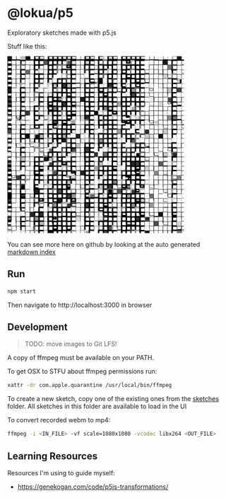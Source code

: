 # @lokua/p5

Exploratory sketches made with p5.js

Stuff like this:

<img src="images/1000x/grid4-u2m4.png" alt="images/1000x/grid4-u2m4.png" width="400">

You can see more here on github by looking at the auto
generated [markdown index](index.md)

## Run

```sh
npm start
```

Then navigate to http://localhost:3000 in browser

## Development

> TODO: move images to Git LFS!

A copy of ffmpeg must be available on your PATH.

To get OSX to STFU about ffmpeg permissions run:

```sh
xattr -dr com.apple.quarantine /usr/local/bin/ffmpeg
```

To create a new sketch, copy one of the existing ones from
the [sketches](src/sketches) folder. All sketches in this
folder are available to load in the UI

To convert recorded webm to mp4:

```sh
ffmpeg -i <IN_FILE> -vf scale=1080x1080 -vcodec libx264 <OUT_FILE>
```

## Learning Resources

Resources I'm using to guide myself:

- https://genekogan.com/code/p5js-transformations/
